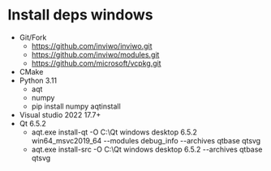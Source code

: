 
# Install deps windows

* Git/Fork
	- https://github.com/inviwo/inviwo.git
	- https://github.com/inviwo/modules.git
	- https://github.com/microsoft/vcpkg.git
* CMake
* Python 3.11 
	- aqt
	- numpy 
	- pip install numpy aqtinstall
* Visual studio 2022 17.7+
* Qt 6.5.2
	- aqt.exe install-qt -O C:\Qt windows desktop 6.5.2 win64_msvc2019_64 --modules debug_info --archives qtbase qtsvg
	- aqt.exe install-src -O C:\Qt windows desktop 6.5.2 --archives qtbase qtsvg

